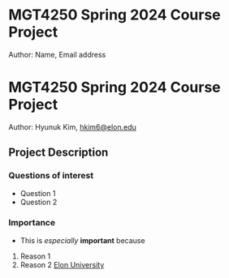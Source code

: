 # MGT4250 Spring 2024 Course Project
Author: Name, Email address

# MGT4250 Spring 2024 Course Project
Author: Hyunuk Kim, hkim6@elon.edu
## Project Description
### Questions of interest
- Question 1
- Question 2
### Importance
- This is *especially* **important** because
 1. Reason 1
 2. Reason 2 [Elon University](https://elon.edu)
